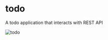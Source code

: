 # todo

A todo application that interacts with REST API





![todo](https://github.com/realcletusola/todo/assets/136508148/aebf512c-a7a4-425e-8b94-bda5675c804a)
